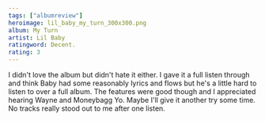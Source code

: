 ```yaml
---
tags: ["albumreview"]
heroimage: lil_baby_my_turn_300x300.png
album: My Turn
artist: Lil Baby
ratingword: Decent.
rating: 3
---
```


I didn't love the album but didn't hate it either. I gave it a full listen
through and think Baby had some reasonably lyrics and flows but he's a little
hard to listen to over a full album. The features were good though and I
appreciated hearing Wayne and Moneybagg Yo. Maybe I'll give it another try some
time. No tracks really stood out to me after one listen.
